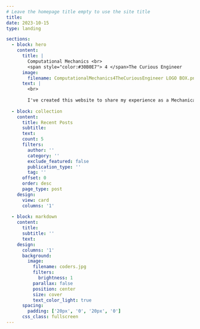 ```yaml
---
# Leave the homepage title empty to use the site title
title: 
date: 2023-10-15
type: landing

sections:
  - block: hero
    content:
      title: |
        Computational Mechanics <br>
        <span style="color:#30B0E7"> 4 </span>The Curious Engineer 
      image:
        filename: ComputationalMechanics4TheCuriousEngineer LOGO BOX.png
      text: |
        <br>
        
        I've created this website to share my experience as a Mechanical Engineering Student. Let's explore Computational Mechanics together! 
  
  - block: collection
    content:
      title: Recent Posts
      subtitle:
      text:
      count: 5
      filters:
        author: ''
        category: ''
        exclude_featured: false
        publication_type: ''
        tag: ''
      offset: 0
      order: desc
      page_type: post
    design:
      view: card
      columns: '1'
  
  - block: markdown
    content:
      title:
      subtitle: ''
      text:
    design:
      columns: '1'
      background:
        image: 
          filename: coders.jpg
          filters:
            brightness: 1
          parallax: false
          position: center
          size: cover
          text_color_light: true
      spacing:
        padding: ['20px', '0', '20px', '0']
      css_class: fullscreen
---
```

